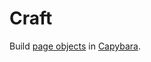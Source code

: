 # Craft

Build [page objects][po] in [Capybara][ca].

[po]: https://code.google.com/p/selenium/wiki/PageObjects
[ca]: https://github.com/jnicklas/capybara

